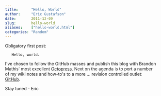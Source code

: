 ```yaml
---
title:      "Hello, World"
author:     "Eric Gustafson"
date:       2011-12-09
slug:       hello-world
aliases:    ["hello-world.html"]
categories: "Random"
---
```


Obligatory first post:

```
   Hello, world.
```

I've chosen to follow the GitHub masses and publish this blog with
Brandon Mathis' most excellent [Octopress](http://octopress.org/).
Next on the agenda is to port a number of my wiki notes and how-to's
to a more ... revision controlled outlet:
[GitHub](https://github.com).

Stay tuned - Eric
